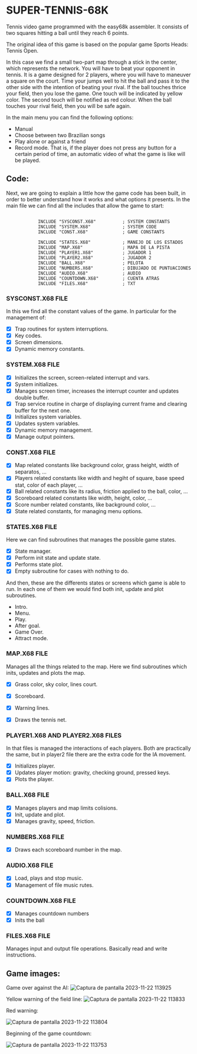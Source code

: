 # SUPER-TENNIS-68K
Tennis video game programmed with the easy68k assembler.
It consists of two squares hitting a ball until they reach 6 points.

The original idea of this game is based on the popular game Sports Heads: Tennis Open.

In this case we find a small two-part map through a stick in the center, which represents the network. You will have to beat your opponent in tennis. It is a game designed for 2 players, where you will have to maneuver a square on the court. Time your jumps well to hit the ball and pass it to the other side with the intention of beating your rival. If the ball touches thrice your field, then you lose the game. One touch will be indicated by yellow color. The second touch will be notified as red colour. When the ball touches your rival field, then you will be safe again.

In the main menu you can find the following options:
  - Manual
  - Choose between two Brazilian songs
  - Play alone or against a friend
  - Record mode. That is, if the player does not press any button for a certain period of time, an automatic video of what the game is like will be played.

## Code:

Next, we are going to explain a little how the game code has been built, in order to better understand how it works and what options it presents. In the main file we can find all the includes that allow the game to start:

```assembler

            INCLUDE "SYSCONST.X68"          ; SYSTEM CONSTANTS
            INCLUDE "SYSTEM.X68"            ; SYSTEM CODE
            INCLUDE "CONST.X68"             ; GAME CONSTANTS
            
            INCLUDE "STATES.X68"            ; MANEJO DE LOS ESTADOS
            INCLUDE "MAP.X68"               ; MAPA DE LA PISTA
            INCLUDE "PLAYER1.X68"           ; JUGADOR 1
            INCLUDE "PLAYER2.X68"           ; JUGADOR 2
            INCLUDE "BALL.X68"              ; PELOTA
            INCLUDE "NUMBERS.X68"           ; DIBUJADO DE PUNTUACIONES
            INCLUDE "AUDIO.X68"             ; AUDIO
            INCLUDE "COUNTDOWN.X68"         ; CUENTA ATRAS
            INCLUDE "FILES.X68"             ; TXT

```

### SYSCONST.X68 FILE

In this we find all the constant values of the game. In particular for the management of:

- [X] Trap routines for system interruptions.
- [X] Key codes.
- [X] Screen dimensions.
- [X] Dynamic memory constants.

### SYSTEM.X68 FILE

- [X] Initializes the screen, screen-related interrupt and vars.
- [X] System initializes.
- [X] Manages screen timer, increases the interrupt counter and updates double buffer.
- [X] Trap service routine in charge of displaying current frame and clearing buffer for the next one.
- [X] Initializes system variables.
- [X] Updates system variables.
- [X] Dynamic memory management.
- [X] Manage output pointers.

### CONST.X68 FILE

- [X] Map related constants like background color, grass height, width of separatos, ...
- [X] Players related constants like width and hegiht of square, base speed stat, color of each player, ...
- [X] Ball related constants like its radius, friction applied to the ball, color, ...
- [X] Scoreboard related constants like width, height, color, ...
- [X] Score number related constants, like background color, ... 
- [X] State related constants, for managing menu options.

### STATES.X68 FILE

Here we can find subroutines that manages the possible game states.

- [X] State manager.
- [X] Perform init state and update state.
- [X] Performs state plot.
- [X] Empty subroutine for cases with nothing to do.

And then, these are the differents states or screens which game is able to run. In each one of them we would find both init, update and plot subroutines.

-  Intro.
-  Menu.
-  Play.
-  After goal.
-  Game Over.
-  Attract mode.


### MAP.X68 FILE

Manages all the things related to the map. Here we find subroutines which inits, updates and plots the map.

- [X] Grass color, sky color, lines court.
- [X] Scoreboard.
- [X] Warning lines.
- [X] Draws the tennis net.


### PLAYER1.X68 AND PLAYER2.X68 FILES

In that files is managed the interactions of each players. Both are practically the same, but in player2 file there are the extra code for the IA movement.

- [X] Initializes player.
- [X] Updates player motion: gravity, checking ground, pressed keys.
- [X] Plots the player.

### BALL.X68 FILE

- [X] Manages players and map limits colisions.
- [X] Init, update and plot.
- [X] Manages gravity, speed, friction.

### NUMBERS.X68 FILE

- [X] Draws each scoreboard number in the map.

### AUDIO.X68 FILE 

- [X] Load, plays and stop music.
- [X] Management of file music rutes.

### COUNTDOWN.X68 FILE

- [X] Manages countdown numbers
- [X] Inits the ball

### FILES.X68 FILE

Manages input and output file operations. Basically read and write instructions.

## Game images:

Game over against the AI:
![Captura de pantalla 2023-11-22 113925](https://github.com/maribel95/SUPER-TENNIS-68K/assets/61268027/8f0c97dd-3dd7-477e-bbb6-22eab8e58aca)

Yellow warning of the field line:
![Captura de pantalla 2023-11-22 113833](https://github.com/maribel95/SUPER-TENNIS-68K/assets/61268027/507b1a09-cd41-42c9-853b-e46adf2794cf)

Red warning:

![Captura de pantalla 2023-11-22 113804](https://github.com/maribel95/SUPER-TENNIS-68K/assets/61268027/5e6baf0d-1a00-4005-8da1-4bb5dcf94a2f)

Beginning of the game countdown:

![Captura de pantalla 2023-11-22 113753](https://github.com/maribel95/SUPER-TENNIS-68K/assets/61268027/4b2640d6-1f3d-4eba-b24b-29856835cd1e)












